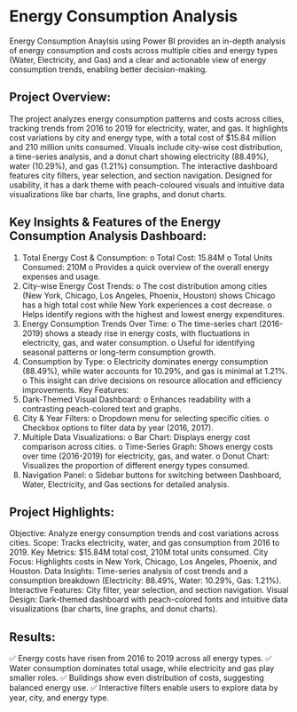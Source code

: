 # Energy Consumption Analysis
Energy Consumption Anaylsis using Power BI provides an in-depth analysis of energy consumption and costs across multiple cities and energy types (Water, Electricity, and Gas) and a clear and actionable view of energy consumption trends, enabling better decision-making.
## Project Overview:
The project analyzes energy consumption patterns and costs across cities, tracking trends from 2016 to 2019 for electricity, water, and gas. It highlights cost variations by city and energy type, with a total cost of $15.84 million and 210 million units consumed. Visuals include city-wise cost distribution, a time-series analysis, and a donut chart showing electricity (88.49%), water (10.29%), and gas (1.21%) consumption. The interactive dashboard features city filters, year selection, and section navigation. Designed for usability, it has a dark theme with peach-coloured visuals and intuitive data visualizations like bar charts, line graphs, and donut charts.
## Key Insights & Features of the Energy Consumption Analysis Dashboard:
1.	Total Energy Cost & Consumption:
o	Total Cost: 15.84M
o	Total Units Consumed: 210M
o	Provides a quick overview of the overall energy expenses and usage.
2.	City-wise Energy Cost Trends:
o	The cost distribution among cities (New York, Chicago, Los Angeles, Phoenix, Houston) shows Chicago has a high total cost while New York experiences a cost decrease.
o	Helps identify regions with the highest and lowest energy expenditures.
3.	Energy Consumption Trends Over Time:
o	The time-series chart (2016-2019) shows a steady rise in energy costs, with fluctuations in electricity, gas, and water consumption.
o	Useful for identifying seasonal patterns or long-term consumption growth.
4.	Consumption by Type:
o	Electricity dominates energy consumption (88.49%), while water accounts for 10.29%, and gas is minimal at 1.21%.
o	This insight can drive decisions on resource allocation and efficiency improvements.
Key Features:
1.	Dark-Themed Visual Dashboard:
o	Enhances readability with a contrasting peach-colored text and graphs.
2.	City & Year Filters:
o	Dropdown menu for selecting specific cities.
o	Checkbox options to filter data by year (2016, 2017).
3.	Multiple Data Visualizations:
o	Bar Chart: Displays energy cost comparison across cities.
o	Time-Series Graph: Shows energy costs over time (2016-2019) for electricity, gas, and water.
o	Donut Chart: Visualizes the proportion of different energy types consumed.
4.	Navigation Panel:
o	Sidebar buttons for switching between Dashboard, Water, Electricity, and Gas sections for detailed analysis.
## Project Highlights:
Objective: Analyze energy consumption trends and cost variations across cities.
Scope: Tracks electricity, water, and gas consumption from 2016 to 2019.
Key Metrics: $15.84M total cost, 210M total units consumed.
City Focus: Highlights costs in New York, Chicago, Los Angeles, Phoenix, and Houston.
Data Insights: Time-series analysis of cost trends and a consumption breakdown (Electricity: 88.49%, Water: 10.29%, Gas: 1.21%).
Interactive Features: City filter, year selection, and section navigation.
Visual Design: Dark-themed dashboard with peach-colored fonts and intuitive data visualizations (bar charts, line graphs, and donut charts).
## Results:
✅ Energy costs have risen from 2016 to 2019 across all energy types.
✅ Water consumption dominates total usage, while electricity and gas play smaller roles.
✅ Buildings show even distribution of costs, suggesting balanced energy use.
✅ Interactive filters enable users to explore data by year, city, and energy type.




